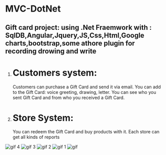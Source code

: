 # MVC-DotNet
## Gift card project: using .Net Fraemwork with : SqlDB,Angular,Jquery,JS,Css,Html,Google charts,bootstrap,some athore plugin for recording drowing and write

1. # Customers system:
   Customers can purchase a Gift Card and send it via email.
   You can add to the Gift Card: voice greeting, drawing, letter.
   You can see who you sent Gift Card and from who you received a Gift Card.
   
2. # Store System:
   You can redeem the Gift Card and buy products with it.
   Each store can get all kinds of reports


![gif 4](https://cloud.githubusercontent.com/assets/12031960/24616771/bdf99db4-189a-11e7-918e-e695c02d784e.gif)
![gif 3](https://cloud.githubusercontent.com/assets/12031960/24616770/bdf0147e-189a-11e7-8773-cee62e00d9c6.gif)
![gif 2](https://cloud.githubusercontent.com/assets/12031960/24616773/be0d0eb2-189a-11e7-8c51-f03d414286ac.gif)
![gif 1](https://cloud.githubusercontent.com/assets/12031960/24616774/be13dfa8-189a-11e7-8afa-c330ddf33a53.gif)
![gif](https://cloud.githubusercontent.com/assets/12031960/24616775/be178a22-189a-11e7-8dac-89208e4e1cbc.gif)
